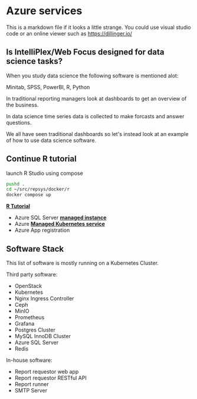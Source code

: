 # Azure services

This is a markdown file if it looks a little strange. You could use visual studio code or an online viewer such as <https://dillinger.io/>

## Is IntelliPlex/Web Focus designed for data science tasks?

When you study data science the following software is mentioned alot:

Minitab, SPSS, PowerBI, R, Python

In traditional reporting managers look at dashboards to get an overview of the business.

In data science time series data is collected to make forcasts and answer questions.

We all have seen traditional dashboards so let's instead look at an example of how to use data science software.

## Continue R tutorial

launch R Studio using compose

```bash
pushd .
cd ~/src/repsys/docker/r
docker compose up

```

**[R Tutorial](../../docker/r/tutorial.md)**

- Azure SQL Server **[managed instance](https://intercept.cloud/en/news/azure-sql-sql-managed-instance-or-sql-server/)**
- Azure **[Managed Kubernetes service](https://azure.microsoft.com/en-us/products/kubernetes-service)**
- Azure App registration

## Software Stack

This list of software is mostly running on a Kubernetes Cluster.

Third party software:

- OpenStack
- Kubernetes
- Nginx Ingress Controller
- Ceph
- MinIO
- Prometheus
- Grafana
- Postgres Cluster
- MySQL InnoDB Cluster
- Azure SQL Server
- Redis

In-house software:

- Report requestor web app
- Report requestor RESTful API
- Report runner
- SMTP Server
